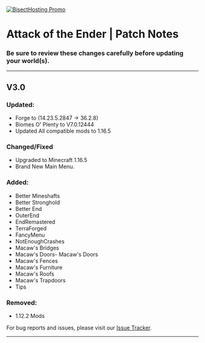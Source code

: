 [![BisectHosting Promo](https://www.bisecthosting.com/images/CF/Attack_Of_The_Ender/BH_AOE_Bisect.png)](https://bisecthosting.com/AMPZ?r=ATFGREPO)

# Attack of the Ender | Patch Notes
### Be sure to review these changes carefully before updating your world(s).

---

## V3.0

### Updated:
- Forge to (14.23.5.2847 → 36.2.8) 
- Biomes O' Plenty to V7.0.12444
- Updated All compatible mods to 1.16.5

### Changed/Fixed
- Upgraded to Minecraft 1.16.5
- Brand New Main Menu.

### Added:
- Better Mineshafts
- Better Stronghold
- Better End
- OuterEnd
- EndRemastered
- TerraForged
- FancyMenu
- NotEnoughCrashes
- Macaw's Bridges
- Macaw's Doors- Macaw's Doors
- Macaw's Fences
- Macaw's Furniture
- Macaw's Roofs
- Macaw's Trapdoors
- Tips

### Removed:
- 1.12.2 Mods

For bug reports and issues, please visit our [Issue Tracker](https://github.com/AMPZNetwork/ATTACK-OF-THE-ENDER).

---

